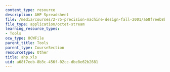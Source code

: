 ```yaml
---
content_type: resource
description: AHP Spreadsheet
file: /media/courses/2-75-precision-machine-design-fall-2001/a68f7eeb8b3c456f02ccdbe8e62b2681_ahp.xls
file_type: application/octet-stream
learning_resource_types:
- Tools
ocw_type: OCWFile
parent_title: Tools
parent_type: CourseSection
resourcetype: Other
title: ahp.xls
uid: a68f7eeb-8b3c-456f-02cc-dbe8e62b2681
---
```


